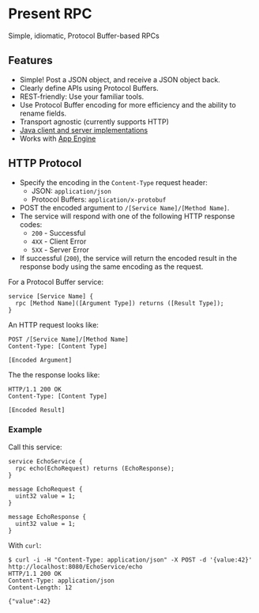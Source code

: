 # Present RPC

Simple, idiomatic, Protocol Buffer-based RPCs

## Features

* Simple! Post a JSON object, and receive a JSON object back.
* Clearly define APIs using Protocol Buffers.
* REST-friendly: Use your familiar tools.
* Use Protocol Buffer encoding for more efficiency and the ability to rename fields.
* Transport agnostic (currently supports 
HTTP)
* [Java client and server implementations](https://github.com/presentco/present-rpc/tree/master/java)
* Works with [App Engine](https://cloud.google.com/appengine/docs/java/)

## HTTP Protocol

* Specify the encoding in the `Content-Type` request header: 
  * JSON: `application/json`
  * Protocol Buffers: `application/x-protobuf`
* POST the encoded argument to `/[Service Name]/[Method Name]`. 
* The service will respond with one of the following HTTP response codes:
  * `200` - Successful
  * `4XX` - Client Error
  * `5XX` - Server Error
* If successful (`200`), the service will return the 
encoded result in the response body using the same encoding as the request.

For a Protocol Buffer service:

```
service [Service Name] {
  rpc [Method Name]([Argument Type]) returns ([Result Type]);
}
```

An HTTP request looks like:

```
POST /[Service Name]/[Method Name]
Content-Type: [Content Type]

[Encoded Argument]
```

The the response looks like:

```
HTTP/1.1 200 OK
Content-Type: [Content Type]

[Encoded Result]
```

### Example

Call this service:

```
service EchoService {
  rpc echo(EchoRequest) returns (EchoResponse);
}

message EchoRequest {
  uint32 value = 1;
}

message EchoResponse {
  uint32 value = 1;
}
```

With `curl`:

```
$ curl -i -H "Content-Type: application/json" -X POST -d '{value:42}' http://localhost:8080/EchoService/echo
HTTP/1.1 200 OK
Content-Type: application/json
Content-Length: 12

{"value":42}
```